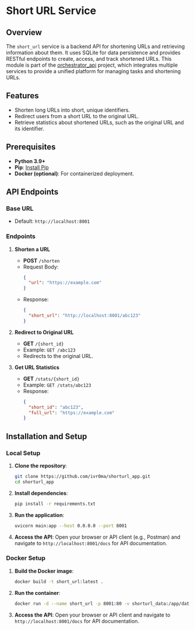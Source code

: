 # Short URL Service

## Overview
The `short_url` service is a backend API for shortening URLs and retrieving information about them. It uses SQLite for data persistence and provides RESTful endpoints to create, access, and track shortened URLs. 
This module is part of the [orchestrator_api](https://github.com/ivr0ma/orchestrator_api) project, which integrates multiple services to provide a unified platform for managing tasks and shortening URLs.

## Features
- Shorten long URLs into short, unique identifiers.
- Redirect users from a short URL to the original URL.
- Retrieve statistics about shortened URLs, such as the original URL and its identifier.

## Prerequisites
- **Python 3.9+**
- **Pip**: [Install Pip](https://pip.pypa.io/en/stable/installation/)
- **Docker (optional)**: For containerized deployment.

## API Endpoints
### Base URL
- Default: `http://localhost:8001`

### Endpoints
1. **Shorten a URL**
   - **POST** `/shorten`
   - Request Body:
     ```json
     {
       "url": "https://example.com"
     }
     ```
   - Response:
     ```json
     {
       "short_url": "http://localhost:8001/abc123"
     }
     ```

2. **Redirect to Original URL**
   - **GET** `/{short_id}`
   - Example: `GET /abc123`
   - Redirects to the original URL.

3. **Get URL Statistics**
   - **GET** `/stats/{short_id}`
   - Example: `GET /stats/abc123`
   - Response:
     ```json
     {
       "short_id": "abc123",
       "full_url": "https://example.com"
     }
     ```

## Installation and Setup

### Local Setup
1. **Clone the repository**:
   ```bash
   git clone https://github.com/ivr0ma/shorturl_app.git
   cd shorturl_app
   ```

2. **Install dependencies**:
   ```bash
   pip install -r requirements.txt
   ```

3. **Run the application**:
   ```bash
   uvicorn main:app --host 0.0.0.0 --port 8001
   ```

4. **Access the API**:
   Open your browser or API client (e.g., Postman) and navigate to `http://localhost:8001/docs` for API documentation.

### Docker Setup

1. **Build the Docker image**:
   ```bash
   docker build -t short_url:latest .
   ```

2. **Run the container**:
   ```bash
   docker run -d --name short_url -p 8001:80 -v shorturl_data:/app/data short_url:latest
   ```

3. **Access the API**:
   Open your browser or API client and navigate to `http://localhost:8001/docs` for API documentation.
